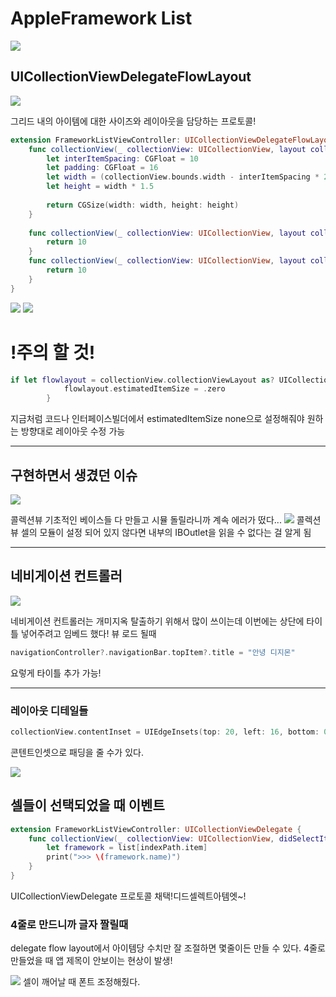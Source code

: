 # AppleFramework List

![](https://velog.velcdn.com/images/woojusm/post/875dacfa-6cc6-4daa-b1d7-379e7fdf75b3/image.gif)


## UICollectionViewDelegateFlowLayout
![](https://velog.velcdn.com/images/woojusm/post/b0ad8303-233f-4442-8a1b-9c347c3d91a0/image.png)

그리드 내의 아이템에 대한 사이즈와 레이아웃을 담당하는 프로토콜!

```swift
extension FrameworkListViewController: UICollectionViewDelegateFlowLayout {
    func collectionView(_ collectionView: UICollectionView, layout collectionViewLayout: UICollectionViewLayout, sizeForItemAt indexPath: IndexPath) -> CGSize {
        let interItemSpacing: CGFloat = 10
        let padding: CGFloat = 16
        let width = (collectionView.bounds.width - interItemSpacing * 2 - padding * 2) / 3
        let height = width * 1.5
        
        return CGSize(width: width, height: height)
    }
    
    func collectionView(_ collectionView: UICollectionView, layout collectionViewLayout: UICollectionViewLayout, minimumInteritemSpacingForSectionAt section: Int) -> CGFloat {
        return 10
    }
    func collectionView(_ collectionView: UICollectionView, layout collectionViewLayout: UICollectionViewLayout, minimumLineSpacingForSectionAt section: Int) -> CGFloat {
        return 10
    }
}
```
![](https://velog.velcdn.com/images/woojusm/post/65ba27b4-8295-4ce5-9455-dd8e479e80b1/image.png)
![](https://velog.velcdn.com/images/woojusm/post/25510d67-5940-48f8-a9f9-49c3e1a165f2/image.png)

# !주의 할 것!
```swift
if let flowlayout = collectionView.collectionViewLayout as? UICollectionViewFlowLayout {
            flowlayout.estimatedItemSize = .zero
        }
```
지금처럼 코드나 인터페이스빌더에서 estimatedItemSize none으로 설정해줘야
원하는 방향대로 레이아웃 수정 가능

---
## 구현하면서 생겼던 이슈


![](https://velog.velcdn.com/images/woojusm/post/e049fb3d-cd40-4ccf-a811-111b11ade6d7/image.png)

콜렉션뷰 기초적인 베이스들 다 만들고 시뮬 돌릴라니까 계속 에러가 떴다...
![](https://velog.velcdn.com/images/woojusm/post/3088915d-c766-46b5-a985-8af18fcbd4fb/image.png)
콜렉션뷰 셀의 모듈이 설정 되어 있지 않다면 내부의 IBOutlet을 읽을 수 없다는 걸 알게 됨
___
## 네비게이션 컨트롤러

![](https://velog.velcdn.com/images/woojusm/post/cf979b2c-56a3-46ab-84da-1b409b828acf/image.png)

네비게이션 컨트롤러는 개미지옥 탈출하기 위해서 많이 쓰이는데
이번에는 상단에 타이틀 넣어주려고 임베드 했다! 뷰 로드 될때

```swift
navigationController?.navigationBar.topItem?.title = "안녕 디지몬"
```
요렇게 타이틀 추가 가능!  

___

### 레이아웃 디테일들


```swift
collectionView.contentInset = UIEdgeInsets(top: 20, left: 16, bottom: 0, right: 16)
```
콘텐트인셋으로 패딩을 줄 수가 있다.

![](https://velog.velcdn.com/images/woojusm/post/09ee617f-80e2-40c0-b5df-3640fb7c717d/image.png)


## 셀들이 선택되었을 때 이벤트

```swift
extension FrameworkListViewController: UICollectionViewDelegate {
    func collectionView(_ collectionView: UICollectionView, didSelectItemAt indexPath: IndexPath) {
        let framework = list[indexPath.item]
        print(">>> \(framework.name)")
    }
}
```
UICollectionViewDelegate 프로토콜 채택!디드셀렉트아템엣~!


### 4줄로 만드니까 글자 짤릴때

delegate flow layout에서 아이템당 수치만 잘 조절하면 몇줄이든 만들 수 있다.
4줄로 만들었을 때 앱 제목이 안보이는 현상이 발생!


![](https://velog.velcdn.com/images/woojusm/post/33adf071-6ba6-4d53-bcb8-a54d926bca55/image.png)
셀이 깨어날 때 폰트 조정해줬다.
